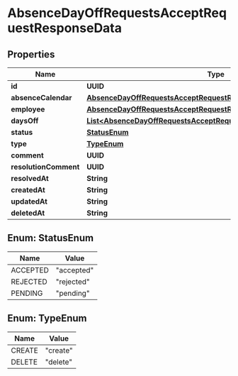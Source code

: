 

# AbsenceDayOffRequestsAcceptRequestResponseData


## Properties

| Name | Type | Description | Notes |
|------------ | ------------- | ------------- | -------------|
|**id** | **UUID** |  |  [optional] |
|**absenceCalendar** | [**AbsenceDayOffRequestsAcceptRequestResponseDataAbsenceCalendar**](AbsenceDayOffRequestsAcceptRequestResponseDataAbsenceCalendar.md) |  |  [optional] |
|**employee** | [**AbsenceDayOffRequestsAcceptRequestResponseDataEmployee**](AbsenceDayOffRequestsAcceptRequestResponseDataEmployee.md) |  |  [optional] |
|**daysOff** | [**List&lt;AbsenceDayOffRequestsAcceptRequestResponseDataDaysOffInner&gt;**](AbsenceDayOffRequestsAcceptRequestResponseDataDaysOffInner.md) |  |  [optional] |
|**status** | [**StatusEnum**](#StatusEnum) |  |  [optional] |
|**type** | [**TypeEnum**](#TypeEnum) |  |  [optional] |
|**comment** | **UUID** |  |  [optional] |
|**resolutionComment** | **UUID** |  |  [optional] |
|**resolvedAt** | **String** |  |  [optional] |
|**createdAt** | **String** |  |  [optional] |
|**updatedAt** | **String** |  |  [optional] |
|**deletedAt** | **String** |  |  [optional] |



## Enum: StatusEnum

| Name | Value |
|---- | -----|
| ACCEPTED | &quot;accepted&quot; |
| REJECTED | &quot;rejected&quot; |
| PENDING | &quot;pending&quot; |



## Enum: TypeEnum

| Name | Value |
|---- | -----|
| CREATE | &quot;create&quot; |
| DELETE | &quot;delete&quot; |



